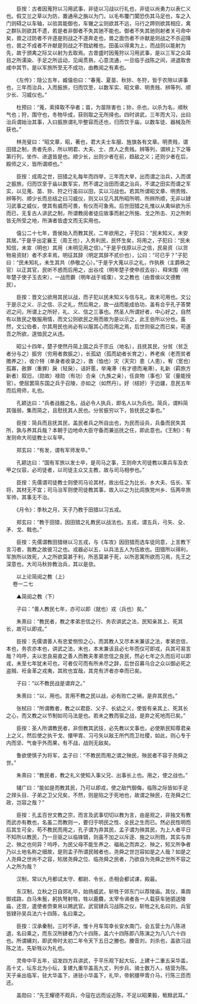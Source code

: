 <!-- { "loadSidebar": true } -->
　　臣按：古者因蒐狩以习用武事，非徒以习战以行礼也，非徒以尚勇力以表仁义也。假艾兰之草以为防，置通帛之旃以为门，以毛布覆门闑恐伤其马足也，车之入门则碍之以车轴，以验其能御也，车辙之尘则欲其不远，马行之蹄则欲其相应，禽之群队则欲其不遗，若是者非御者不失其驰不能也。御者不失其驰则射者关弓命中矣，兽之过防者不许逐是则战之不逐奔走也，兽之面伤者不许献是则战之不杀迎降也，兽之不成者不许献是则战之不戮幼稚也。田虽以得禽为上，而战则以能射为先，故于颁禽之际又以射为去取焉。古昔盛时因蒐狩以习用武事，是以三军之众耳目之所濡染、手足之所运动，见闻贯熟，心意流通，一旦临于战陈之间，进退取舍咸中其节，是以军旅所至无不成功，由教阅之有素也。

　　《左传》：隐公五年，臧僖伯曰：“春蒐、夏苗、秋狝、冬狩，皆于农隙以讲事也，三年而治兵，入而振旅，归而饮至，以数军实、昭文章、明贵贱、辨等列、顺少长、习威仪也。”

　　杜预曰：“蒐，索择取不孕者；苗，为苗除害也；狝，杀也，以杀为名，顺秋气也；狩，围守也，冬物毕成，获则取之无所择也。四时讲武，三年而大习，出曰治兵谓始治其事，入曰振旅谓礼毕整容而还也，归而饮于庙，以数车徒、器械及所获也。”

　　林尧叟曰：“昭文章，昭，著也，君大夫士车服、旌旗各有文章。明贵贱，谓田猎之制，贵者先杀，所以明君、大夫、士、庶人之贵贱。辨等列，谓辨上下之等第行列，坐作、进退皆是也。顺少长，出则少者在前，趋敌之义；还则少者在后，殿师之义，皆所谓顺也。”

　　臣按：成周之世，田猎之礼每年而四举，三年而大举，出而谓之治兵，入而谓之振旅，归而饮至于庙以数军实，然不谓之治田而谓之治兵，不谓之田实而谓之军实，以见蒐、苗、狝、狩之行虽曰以田，实以习战也。若其所谓昭文章、明贵贱、辨等列、顺少长而总结之曰习威仪，则又以见凡其所昭所明、所辨所顺，无非以肄习武事之威仪，使其有威而可畏，有仪而可象焉。后世田猎之礼惟以从禽纵欲为乐而已，无复古人讲武之制，所谓教阅者徒应故事而射之所施、戈之所击、刃之所刺皆无所受之地，所演者皆虚文而无实用也。

　　僖公二十七年，晋侯始入而教其民，二年欲用之，子犯曰：“民未知义，未安其居。”于是乎出定襄王（周王也），入务利民，民怀生矣，将用之，子犯曰：“民未知信，未宣（明也）其用（未明见用之信）。”于是乎伐原以示之信，民易资（以货物易资财）者不求丰焉，明征其辞（明定其辞不贰价也），公曰：“可已乎？”子犯曰：“民未知礼，未生其共（恭敬之心）。”于是乎大蒐以示之礼，作执秩（主爵秩之官）以正其官，民听不惑而后用之，出谷戍（明年楚子使申叔去谷）、释宋围（明年楚子使子玉去宋），一战而霸（明年战于城濮），文之教也（由晋侯以文德教民）。

　　臣按：晋文公欲用其民以战，而子犯以民未知义与信与礼，故未可用也。文公于是示之义、示之信、示之礼，然后用之，故一战而能成伯功，盖有合乎孔子答樊迟之问，所谓上之所好，礼、义、信之三事也。然圣人所谓好者，中心好之，自然有以致民之敬服用情，而文公则欲民之用而故为是以示之，此王伯所以分也。虽然，文公伯者，尔其用民也尚必有以服其心而后用之焉，后世则驱之而已矣，苟遂吾之所欲，遑恤民之从违。

　　昭公十四年，楚子使然丹简上国之兵于宗丘（地名），且抚其民，分贫（贫乏者分与之）振穷（穷用者救振之），长孤幼（孤而幼者长育之），养老疾（老而贫者赡养之），收介特（单身者收录之），救（恤也）灾（天灾）患（人患），宥（宽也）孤寡，赦罪（重罪）戾（轻戾），诘奸慝，举淹滞（有才德而淹滞），礼新（羁旅方新者）叙旧，（勋故）禄勋（有功）合亲（九族之亲），任良物（事也）官（量能授官）。使屈罢简东国之兵于召陵，亦如之（如然丹）。好（结好）于边疆，息民五年而后用师，礼也。

　　孔颖达曰：“兵者战器之名，战必令人执兵，即名人以为兵也。简兵，谓料简其强弱，集而简之，且慰抚其人民也。分贫振穷以下，皆抚民之事也。”

　　臣按：简兵而且抚其民，盖民者兵之所自出也，为民而设兵，兵备而民失其所，孰与养其兵哉？本朝于边地命大臣守备而兼巡抚之任，即此意也。《王制》：有发则命大司徒教士以车甲。

　　郑玄曰：“有发，谓有军师发卒。”

　　孔颖达曰：“国有军旅以发士卒，是司马之事，王则命大司徒教以乘兵车及衣甲之仪容，必司徒者，以司徒主众又主教，故与司马相参也。”

　　臣按：先儒谓司徒教士则使司马论其材，故出任之为比长、乡大夫、伍长、军将，其材无不宜；司马治军则使司徒教其事，故入以之为比闾族党州乡、伍两卒旅军帅，其事无不治。

　　《月令》：季秋之月，天子乃教于田猎以习五戎。

　　郑玄曰：“教于田猎，因田猎之礼教民以战法也。五戎，谓五兵，弓矢、殳、矛、戈、戟也。”

　　臣按：先儒谓教田猎继以习五戎，与《车攻》因田猎而选车徒同意，上言教下言习者，我教之故彼习之也。戎器必以五，以兵法五人为伍故也。田猎所以得利，军旅所以效死，人之所欲莫甚于利，所恶莫甚于死，以所恶寓所欲而习焉，先王之深意也，大司马秋狝教治兵，其以是欤。

　　以上论简阅之教（上）  
　 
卷一二七

　　▲简阅之教（下）

　　子曰：“善人教民七年，亦可以即（就也）戎（兵也）矣。”

　　朱熹曰：“教民者，教之孝弟忠信之行、务农讲武之法，民知亲其上、死其长，故可以即戎。”

　　臣按：先儒谓善人有忠爱恻怛之心，而其教人又尽本末兼该之法，孝弟忠信，本也，务农亦本也，讲武之法，末也，本末兼该且必七年而仅可即戎，兵其可易言哉？呜呼，夫以忠良易直之善人而教夫孝弟忠信之良民，然必七年之久而后可以即戎，未至七年犹未可也，可者仅可而有所未尽之辞，后世召募乌合之众以御必死之盗贼、衽金革之戎夷，其败也宜哉，其克有济者亦幸而已矣。

　　子曰：“以不教民战是谓弃之。”

　　朱熹曰：“以，用也。言用不教之民以战，必有败亡之祸，是弃其民也。”

　　张栻曰：“所谓教者，教之以君臣、父子、长幼之义，使皆有亲其上、死其长之心，而又教之以节制如司马法是也。若未之教而驱之战，是弃之死地而已矣。”

　　臣按：圣人所谓教民者，非但教其武技，必先教以文事也，必使斯民知尊君亲上之义，然后使之执干戈、擐甲胄、习弓矢以敌王所忾而卫社稷，如此，则心专于内而坚、气奋乎外而果，有不战，战则无敌矣。

　　鲁欲使慎子为将军，孟子曰：“不教民而用之谓之殃民，殃民者不容于尧舜之世。”

　　朱熹曰：“教民者，教之礼义使知入事父兄、出事长上也。用之，使之战也。”

　　辅广曰：“能如是而教其民，乃可以即戎，使之敌忾御侮，临陈之际皆如手足之捍头目、子弟之卫父兄矣，不然，则是陷之于死地也，故谓之殃民，在尧舜之仁政，岂容之哉？”

　　臣按：孔孟百世文教之宗，而言及武事切切以教为言，由是观之，非独文有教而武亦有教也，名虽二而教则一，要归于明民之性、全民之生而已。然必民性明而后其生可全，苟不教民而用之，孔子谓为弃其民，孟子谓为殃其民，为上人者平日不知所以教民，乃一旦驱之以临锋镝，则虽不加之以斥逐、施之以刑戮，其实与弃之、殃之也何异？呜呼，为民父母不能生养之、福祐之而弃之、殃之，矧又所争者乃以土地名称之细故，是则孟子所谓民贼者也，尧舜之世岂容如是之人哉？如是之人尧舜之世尚不之容，矧居尧舜之位、临尧舜之民者，乃欲自为尧舜之世所不容之人之所为哉？

　　汉制，常以九月都试太守、都尉、令长，丞相会都试课，殿最。

　　东汉制，立秋之日自郊礼毕，始扬威武，斩牲于郊东门以荐陵庙。其仪，乘舆御戎路，白马朱鬛，躬执弩射牲，牲以鹿麛，太宰令谒者各一人载获车驰驷送陵庙，还宫，遣使者赍束帛以赐武官。武官肄兵习战陈之仪，斩牲之礼名曰刘，兵官皆肄孙吴兵法六十四陈，名曰乘之。

　　臣按：汉承秦制，三时不讲，惟十月车驾幸长安水南门，会五营士为八陈进退，名曰乘之，而东汉所肄者乃六十四陈，盖六十四陈即八陈演之为八八六十四也。所谓纁刘，即武帝时太初二年令天下五日之媵也。媵音刘，刘杀也，盖欲习战陈之法，先斩牲以为礼也。

　　灵帝中平五年，诏发四方兵讲武，于平乐观下起大坛，上建十二重五采华盖，高十丈，坛东北为小坛，复建九重华盖高九丈，列步兵、骑士数万人，结营为陈。天子亲出临军，驻大华盖下，进驻小华盖下，礼毕，帝躬擐甲胄介马，行陈三匝而还。

　　盖勋曰：“先王耀德不观兵，今寇在远而设近陈，不足以昭果毅，秪黩武耳。”

